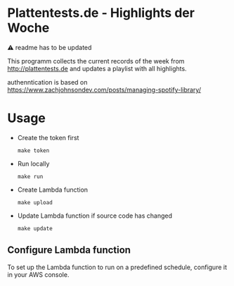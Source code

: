 # Plattentests.de - Highlights der Woche

:warning: readme has to be updated

This programm collects the current records of the week from http://plattentests.de and updates a playlist with all highlights.

authenntication is based on 
https://www.zachjohnsondev.com/posts/managing-spotify-library/

# Usage

- Create the token first
  ```
  make token
  ```

- Run locally
  ```
  make run
  ```

- Create Lambda function
  ```
  make upload
  ```

- Update Lambda function if source code has changed
  ```
  make update
  ```

## Configure Lambda function
To set up the Lambda function to run on a predefined schedule, configure it in your AWS console.
